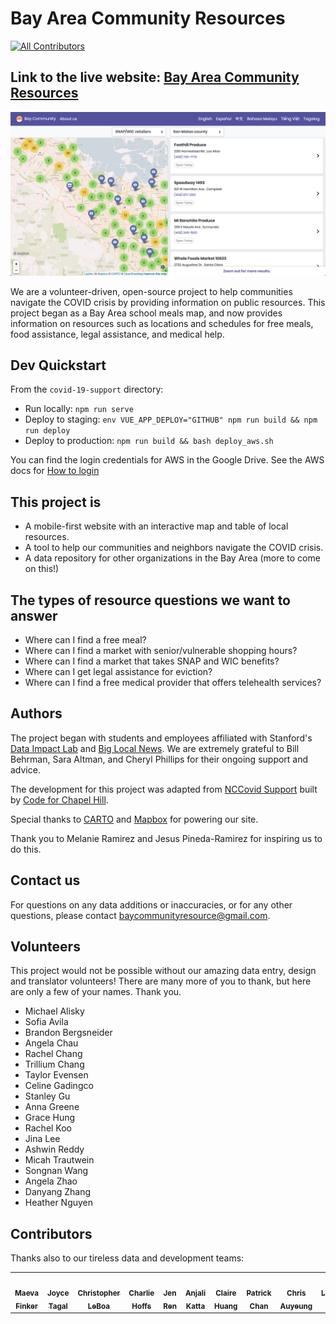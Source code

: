 # Bay Area Community Resources
<!-- ALL-CONTRIBUTORS-BADGE:START - Do not remove or modify this section -->
[![All Contributors](https://img.shields.io/badge/all_contributors-10-orange.svg?style=flat-square)](#contributors-)
<!-- ALL-CONTRIBUTORS-BADGE:END -->

## Link to the live website: [Bay Area Community Resources](https://www.bayareacommunity.org/)

![Bay Area Community Resources Website](/covid-19-support/src/images/BAYCR.png)

We are a volunteer-driven, open-source project to help communities navigate the 
COVID crisis by providing information on public resources. This project began as 
a Bay Area school meals map, and now provides information on resources such 
as locations and schedules for free meals, food assistance, legal assistance, 
and medical help.

## Dev Quickstart

From the `covid-19-support` directory:
- Run locally: `npm run serve`
- Deploy to staging: `env VUE_APP_DEPLOY="GITHUB" npm run build && npm run deploy`
- Deploy to production: `npm run build && bash deploy_aws.sh`

You can find the login credentials for AWS in the Google Drive. See the AWS docs for
[How to login](https://docs.aws.amazon.com/cli/latest/userguide/cli-configure-quickstart.html)

## This project is

- A mobile-first website with an interactive map and table of local resources.
- A tool to help our communities and neighbors navigate the COVID crisis.
- A data repository for other organizations in the Bay Area (more to come on this!)

## The types of resource questions we want to answer

- Where can I find a free meal?
- Where can I find a market with senior/vulnerable shopping hours?
- Where can I find a market that takes SNAP and WIC benefits?
- Where can I get legal assistance for eviction?
- Where can I find a free medical provider that offers telehealth services?

## Authors

The project began with students and employees affiliated with Stanford's [Data Impact Lab](https://datalab.stanford.edu/challenge-lab) and 
[Big Local News](https://biglocalnews.org/). We are extremely grateful to 
Bill Behrman, Sara Altman, and Cheryl Phillips for their ongoing support and advice.


The development for this project was adapted from 
[NCCovid Support](https://github.com/code-for-chapel-hill/NC-COVID-Support/) built by
[Code for Chapel Hill](http://www.codeforchapelhill.com/).

Special thanks to [CARTO](https://carto.com/) and [Mapbox](http://mapbox.com) 
for powering our site.

Thank you to Melanie Ramirez and Jesus Pineda-Ramirez for inspiring us to do
this.

## Contact us

For questions on any data additions or inaccuracies, or for any other questions, 
please contact [baycommunityresource@gmail.com](mailto:baycommunityresource@gmail.com).

## Volunteers 

This project would not be possible without our amazing data entry, design
and translator volunteers! There are many more of you to thank, but 
here are only a few of your names. Thank you.

- Michael Alisky
- Sofia Avila
- Brandon Bergsneider
- Angela Chau
- Rachel Chang
- Trillium Chang
- Taylor Evensen
- Celine Gadingco
- Stanley Gu
- Anna Greene
- Grace Hung
- Rachel Koo
- Jina Lee
- Ashwin Reddy
- Micah Trautwein
- Songnan Wang
- Angela Zhao
- Danyang Zhang
- Heather Nguyen

## Contributors

Thanks also to our tireless data and development teams:

<!-- ALL-CONTRIBUTORS-LIST:START - Do not remove or modify this section -->
<!-- prettier-ignore-start -->
<!-- markdownlint-disable -->
<table>
  <tr>
    <td align="center"><a href="https://www.vizioz.com"><img src="https://avatars2.githubusercontent.com/u/7332285?s=400&u=8471a1d6d304b73ae1eaa08519a2b059dd51e6a4&v=4" width="100px;" alt=""/><br /><sub><b>Maeva Finker</b></sub></a><br /><a href="https://github.com/mfincker" </td>
    <td align="center"><a href="https://github.com/jayktee"><img src="https://avatars3.githubusercontent.com/u/59407366?s=400&u=20ccfa80753cc856e0b5748e8cfae153fe14bf1d&v=4" width="100px;" alt=""/><br /><sub><b>Joyce Tagal</b></sub></a><br /></td>
    <td align="center"><a href="https://github.com/chrisleboa"><img src="https://avatars2.githubusercontent.com/u/37169245?s=460&u=bcd3b4bf5cf1cc9c166b8267fde0431491e6ebed&v=4" width="100px;" alt=""/><br /><sub><b>Christopher LeBoa</b></sub></a><br /></td>
   <td align="center"><a href="https://github.com/charliehoffs"><img src="https://avatars0.githubusercontent.com/u/63679604?s=400&u=e9ccd4677985df5e99780dcb44abc2c9ae5d0b05&v=4" width="100px;" alt=""/><br /><sub><b>Charlie Hoffs</b></sub></a><br /></td>
   <td align="center"><a href="https://github.com/jenren"><img src="https://avatars0.githubusercontent.com/u/5131960?s=400&u=42d43338dd81a33aaee74cdda0455cf0be275574&v=4" width="100px;" alt=""/><br /><sub><b>Jen Ren</b></sub></a><br /></td>
   <td align="center"><a href="https://github.com/akatta13"><img src="https://avatars3.githubusercontent.com/u/46289770?s=400&v=4" width="100px;" alt=""/><br /><sub><b>Anjali Katta</b></sub></a><br /></td>
   <td align="center"><a href="https://github.com/16chuang"><img src="https://avatars3.githubusercontent.com/u/4879368?s=400&u=706bdb5e7feb58446e6cd2a16ae7040986f9af0e&v=4" width="100px;" alt=""/><br /><sub><b>Claire Huang</b></sub></a><br /></td>
   <td align="center"><a href="https://github.com/chanishere149"><img src="https://avatars1.githubusercontent.com/u/8195324?s=400&u=17d8ad8634720c9e9fc01253253db8570f4972ff&v=4" width="100px;" alt=""/><br /><sub><b>Patrick Chan</b></sub></a><br /></td>
      <td align="center"><a href="https://github.com/topherauyeung"><img src="https://avatars2.githubusercontent.com/u/1114632?s=400&u=3e99b16048901f4580cb3cd60fa5680e8b86de72&v=4" width="100px;" alt=""/><br /><sub><b>Chris Auyeung</b></sub></a><br /></td>
  <td align="center"><a href="https://github.com/llwu"><img src="https://avatars0.githubusercontent.com/u/5601392?s=400&u=fa7c04edf4c6d0d8021884410d54f45567772f56&v=4" width="100px;" alt=""/><br /><sub><b>Lawrence Wu</b></sub></a><br /></td>
  <td align="center"><sub><b>Charles Cho</b></sub><br /></td>
  <td align="center"><sub><b>Ngozi Nezianya</b></sub><br /></td>
  

</table>

